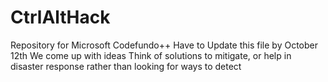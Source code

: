 # CtrlAltHack
Repository for Microsoft  Codefundo++
Have to Update this file by October 12th
We come up with ideas
Think of solutions to mitigate, or help in disaster response rather than looking for ways to detect

